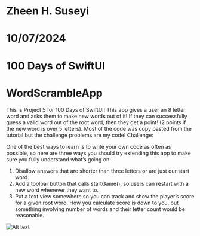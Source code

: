 # Zheen H. Suseyi
# 10/07/2024
# 100 Days of SwiftUI
# WordScrambleApp

This is Project 5 for 100 Days of SwiftUI! This app gives a user an 8 letter word and asks them to make new words out of it! If they can successfully guess a valid word out of the root word, then they get a point! (2 points if the new word is over 5 letters). Most of the code was copy pasted from the tutorial but the challenge problems are my code!
Challenge:


One of the best ways to learn is to write your own code as often as possible, so here are three ways you should try extending this app to make sure you fully understand what’s going on:

 1. Disallow answers that are shorter than three letters or are just our start word.
 2. Add a toolbar button that calls startGame(), so users can restart with a new word whenever they want to.
 3. Put a text view somewhere so you can track and show the player’s score for a given root word. How you calculate score is down to you, but something involving number of words and their letter count would be reasonable.



![Alt text](https://github.com/zheensuseyi/WordSscrambleApp/blob/main/WordScramblegif2-ezgif.com-optimize.gif)
